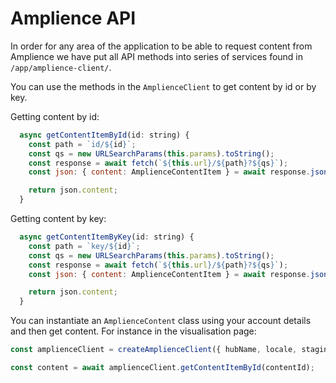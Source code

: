 # Amplience API

In order for any area of the application to be able to request content from Amplience we have put all API methods into series of services found in `/app/amplience-client/`.

You can use the methods in the `AmplienceClient` to get content by id or by key.

Getting content by id:

```js
  async getContentItemById(id: string) {
    const path = `id/${id}`;
    const qs = new URLSearchParams(this.params).toString();
    const response = await fetch(`${this.url}/${path}?${qs}`);
    const json: { content: AmplienceContentItem } = await response.json();

    return json.content;
  }
```

Getting content by key:

```js
  async getContentItemByKey(id: string) {
    const path = `key/${id}`;
    const qs = new URLSearchParams(this.params).toString();
    const response = await fetch(`${this.url}/${path}?${qs}`);
    const json: { content: AmplienceContentItem } = await response.json();

    return json.content;
  }
```

You can instantiate an `AmplienceContent` class using your account details and then get content. For instance in the visualisation page:

```js
const amplienceClient = createAmplienceClient({ hubName, locale, stagingEnvironment });

const content = await amplienceClient.getContentItemById(contentId);
```
